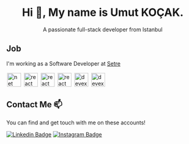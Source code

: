 ### <h1 align="center">Hi 👋, My name is Umut KOÇAK. </h1>

<p align="center">A passionate full-stack developer from Istanbul</p>


## Job

I'm working as a Software Developer at [Setre](http://setre.com.tr)

<p align="left">
    <img src="https://upload.wikimedia.org/wikipedia/commons/thumb/e/ee/.NET_Core_Logo.svg/1200px-.NET_Core_Logo.svg.png" alt="net core" style="margin: 2 2 2 2;" width="36" height="36"/>
  <img src="https://cdn.worldvectorlogo.com/logos/react.svg" alt="react" style="margin: 2 2 2 2;" width="36" height="36"/>   
    <img src="https://upload.wikimedia.org/wikipedia/commons/thumb/9/99/Unofficial_JavaScript_logo_2.svg/480px-Unofficial_JavaScript_logo_2.svg.png" alt="react" style="margin: 2 2 2 2;" width="36" height="36"/>   
  <img src="https://seeklogo.com/images/T/typescript-logo-B29A3F462D-seeklogo.com.png" alt="react" style="margin: 2 2 2 2;" width="36" height="36"/>   
      <img src="https://img.icons8.com/color/48/000000/microsoft-sql-server.png" alt="devexpress" style="margin: 2 2 2 2;"  width="36" height="36"/>

  <img src="https://www.nuget.org/profiles/devexpress/avatar?imageSize=512" alt="devexpress" style="margin: 2 2 2 2;"  width="36" height="36"/>
</p>

## Contact Me 📫

You can find and get touch with me on these accounts!

[![Linkedin Badge](https://img.shields.io/badge/umutkocak-follow%20on%20linkedin-blue?style=for-the-badge&logo=linkedin)](https://www.linkedin.com/in/umutkocak/)
[![Instagram Badge](https://img.shields.io/badge/umutkocak-follow%20on%20instagram-blue?style=for-the-badge&logo=instagram)](https://instagram.com/umutkocak15/)


